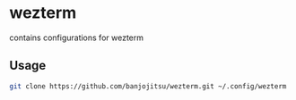 # wezterm
contains configurations for wezterm


## Usage
```sh
git clone https://github.com/banjojitsu/wezterm.git ~/.config/wezterm
```
